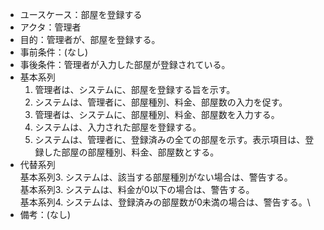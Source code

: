 - ユースケース：部屋を登録する
- アクタ：管理者
- 目的：管理者が、部屋を登録する。
- 事前条件：(なし)
- 事後条件：管理者が入力した部屋が登録されている。
- 基本系列
  1. 管理者は、システムに、部屋を登録する旨を示す。
  2. システムは、管理者に、部屋種別、料金、部屋数の入力を促す。
  3. 管理者は、システムに、部屋種別、料金、部屋数を入力する。
  4. システムは、入力された部屋を登録する。
  5. システムは、管理者に、登録済みの全ての部屋を示す。表示項目は、登録した部屋の部屋種別、料金、部屋数とする。
- 代替系列\
  基本系列3. システムは、該当する部屋種別がない場合は、警告する。\
  基本系列3. システムは、料金が0以下の場合は、警告する。\
  基本系列4. システムは、登録済みの部屋数が0未満の場合は、警告する。\
- 備考：(なし)
